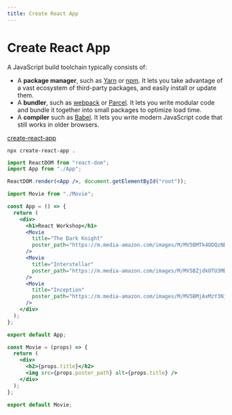 ```yaml
---
title: Create React App
---
```


# Create React App

A JavaScript build toolchain typically consists of:
- A **package manager**, such as [Yarn](https://yarnpkg.com/) or [npm](https://www.npmjs.com/). It lets you take advantage of a vast ecosystem of third-party packages, and easily install or update them.
- A **bundler**, such as [webpack](https://webpack.js.org/) or [Parcel](https://parceljs.org/). It lets you write modular code and bundle it together into small packages to optimize load time.
- A **compiler** such as [Babel](https://babeljs.io/). It lets you write modern JavaScript code that still works in older browsers.

[create-react-app](https://create-react-app.dev/)

```shell
npx create-react-app .
```

```jsx
import ReactDOM from "react-dom";
import App from "./App";

ReactDOM.render(<App />, document.getElementById("root"));
```

```jsx
import Movie from "./Movie";

const App = () => {
  return (
    <div>
      <h1>React Workshop</h1>
      <Movie
        title="The Dark Knight"
        poster_path="https://m.media-amazon.com/images/M/MV5BMTk4ODQzNDY3Ml5BMl5BanBnXkFtZTcwODA0NTM4Nw@@._V1_UX182_CR0,0,182,268_AL__QL50.jpg"
      />
      <Movie
        title="Interstellar"
        poster_path="https://m.media-amazon.com/images/M/MV5BZjdkOTU3MDktN2IxOS00OGEyLWFmMjktY2FiMmZkNWIyODZiXkEyXkFqcGdeQXVyMTMxODk2OTU@._V1_UX182_CR0,0,182,268_AL__QL50.jpg"
      />
      <Movie
        title="Inception"
        poster_path="https://m.media-amazon.com/images/M/MV5BMjAxMzY3NjcxNF5BMl5BanBnXkFtZTcwNTI5OTM0Mw@@._V1_UX182_CR0,0,182,268_AL__QL50.jpg"
      />
    </div>
  );
};

export default App;
```

```jsx
const Movie = (props) => {
  return (
    <div>
      <h2>{props.title}</h2>
      <img src={props.poster_path} alt={props.title} />
    </div>
  );
};

export default Movie;
```